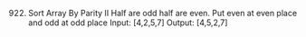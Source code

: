 922. Sort Array By Parity II
Half are odd half are even. Put even at even place and odd at odd place
Input: [4,2,5,7]
Output: [4,5,2,7]
